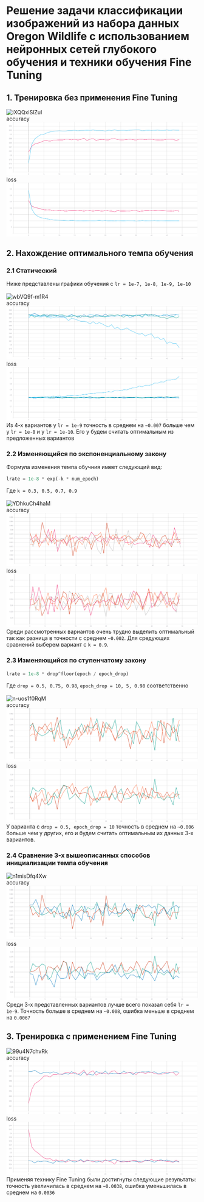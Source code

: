 # Решение задачи классификации изображений из набора данных Oregon Wildlife с использованием нейронных сетей глубокого обучения и техники обучения Fine Tuning
## 1. Тренировка без применения Fine Tuning
![iXQQxiSlZuI](https://user-images.githubusercontent.com/61012068/113757677-9256b800-971b-11eb-8ea9-88c50275360b.jpg) </br>
accuracy
![](./graphic/before_accuracy.svg)
loss
![](./graphic/before_loss.svg)

## 2. Нахождение оптимального темпа обучения 
### 2.1 Статический 
Ниже представлены графики обучения с ```lr = 1e-7, 1e-8, 1e-9, 1e-10``` </br></br>
![wbVQ9f-m1R4](https://user-images.githubusercontent.com/61012068/113757708-9c78b680-971b-11eb-9f9f-22f164545b64.jpg) </br>
accuracy
![](./graphic/lrs_accuracy.svg)
loss
![](./graphic/lrs_loss.svg)
Из 4-х вариантов у ```lr = 1e-9``` точность в среднем  на ```~0.007``` больше чем у ```lr = 1e-8``` и у ```lr = 1e-10```. Его у будем считать оптимальным из предложенных вариантов </br>

### 2.2 Изменяющийся по экспоненциальному закону
Формула изменения темпа обучния имеет следующий вид:
```python
lrate = 1e-8 * exp(-k * num_epoch)
``` 
Где ```k = 0.3, 0.5, 0.7, 0.9``` </br></br>
![YDhkuCh4haM](https://user-images.githubusercontent.com/61012068/113771611-452f1200-972c-11eb-815e-8d0c6f23eec6.jpg) </br>
accuracy
![](./graphic/exp_accuracy.svg)
loss
![](./graphic/exp_loss.svg)
Среди рассмотренных вариантов очень трудно выделить оптимальный так как разница в точности с среднем ```~0.002```. Для средующих сравнений выберем вариант с ```k = 0.9```.
### 2.3 Изменяющийся по ступенчатому закону 
```python
lrate = 1e-8 * drop^floor(epoch / epoch_drop) 
```
Где ```drop = 0.5, 0.75, 0.98```, ```epoch_drop = 10, 5, 0.98``` соответственно  </br></br>
![n-uos1f0RqM](https://user-images.githubusercontent.com/61012068/113762092-e44e0c80-9720-11eb-8295-b679c3bb1310.jpg) </br>
accuracy
![](./graphic/step_accuracy.svg)
loss
![](./graphic/step_loss.svg)
У варианта с ```drop = 0.5, epoch_drop = 10``` точность в среднем на ```~0.006``` больше чем у других, его и будем считать оптимальным их данных 3-х вариантов.
### 2.4 Сравнение 3-х вышеописанных способов инициализации темпа обучения 
![n1misDfq4Xw](https://user-images.githubusercontent.com/61012068/113769032-3004b400-9729-11eb-97ef-c27244a32331.jpg) </br>
accuracy
![](./graphic/all_accuracy.svg)
loss
![](./graphic/all_loss.svg)
Среди 3-х представленных вариантов лучше всего показал себя ```lr = 1e-9```. Точность больше в среднем на ```~0.008```, ошибка меньше в среднем  на ```0.0067```
## 3. Тренировка с применением Fine Tuning
![99u4N7chvRk](https://user-images.githubusercontent.com/61012068/113769335-8f62c400-9729-11eb-85f5-b40dbb76cdbb.jpg) </br>
accuracy
![](./graphic/last_accuracy.svg)
loss
![](./graphic/last_loss.svg)
Применяя технику Fine Tuning были достигнуты следующие результаты: точность увеличилась в среднем на ```~0.0038```, ошибка уменьшилась в среднем на ```0.0036```

